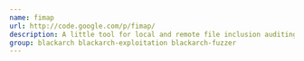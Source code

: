 ```yaml
---
name: fimap
url: http://code.google.com/p/fimap/
description: A little tool for local and remote file inclusion auditing and exploitation.
group: blackarch blackarch-exploitation blackarch-fuzzer
---
```

